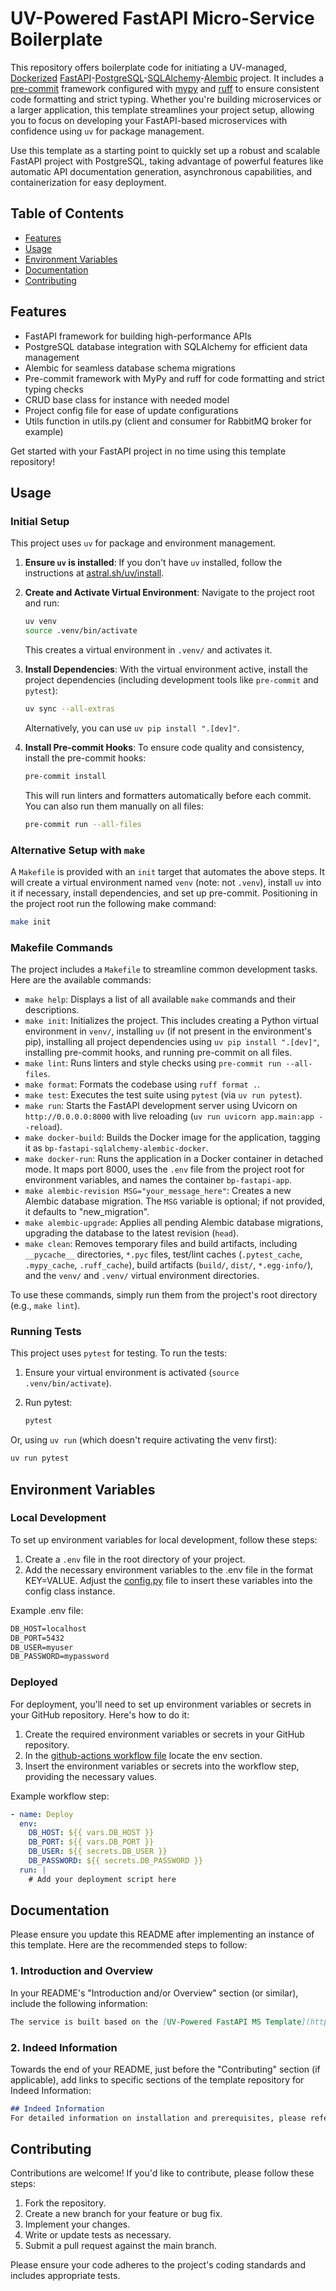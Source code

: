 # UV-Powered FastAPI Micro-Service Boilerplate

This repository offers boilerplate code for initiating a UV-managed, [Dockerized](https://www.docker.com/) [FastAPI](https://fastapi.tiangolo.com/)-[PostgreSQL](https://www.postgresql.org/?&)-[SQLAlchemy](https://www.sqlalchemy.org/)-[Alembic](https://alembic.sqlalchemy.org/en/latest/) project. It includes a [pre-commit](https://pre-commit.com/) framework configured with [mypy](https://mypy.readthedocs.io/en/stable/index.html) and [ruff](https://beta.ruff.rs/docs/) to ensure consistent code formatting and strict typing. Whether you're building microservices or a larger application, this template streamlines your project setup, allowing you to focus on developing your FastAPI-based microservices with confidence using `uv` for package management.

Use this template as a starting point to quickly set up a robust and scalable FastAPI project with PostgreSQL, taking advantage of powerful features like automatic API documentation generation, asynchronous capabilities, and containerization for easy deployment.

## Table of Contents

- [Features](#features)
- [Usage](#usage)
- [Environment Variables](#environment-variables)
- [Documentation](#documentation)
- [Contributing](#contributing)

## Features

- FastAPI framework for building high-performance APIs
- PostgreSQL database integration with SQLAlchemy for efficient data management
- Alembic for seamless database schema migrations
- Pre-commit framework with MyPy and ruff for code formatting and strict typing checks
- CRUD base class for instance with needed model
- Project config file for ease of update configurations
- Utils function in utils.py (client and consumer for RabbitMQ broker for example)

Get started with your FastAPI project in no time using this template repository!

## Usage

### Initial Setup

This project uses `uv` for package and environment management.

1. **Ensure `uv` is installed**: If you don't have `uv` installed, follow the instructions at [astral.sh/uv/install](https://astral.sh/uv/install).

1. **Create and Activate Virtual Environment**: Navigate to the project root and run:

   ```sh
   uv venv
   source .venv/bin/activate
   ```

   This creates a virtual environment in `.venv/` and activates it.

1. **Install Dependencies**: With the virtual environment active, install the project dependencies (including development tools like `pre-commit` and `pytest`):

   ```sh
   uv sync --all-extras
   ```

   Alternatively, you can use `uv pip install ".[dev]"`.

1. **Install Pre-commit Hooks**: To ensure code quality and consistency, install the pre-commit hooks:

   ```sh
   pre-commit install
   ```

   This will run linters and formatters automatically before each commit. You can also run them manually on all files:

   ```sh
   pre-commit run --all-files
   ```

### Alternative Setup with `make`

A `Makefile` is provided with an `init` target that automates the above steps. It will create a virtual environment named `venv` (note: not `.venv`), install `uv` into it if necessary, install dependencies, and set up pre-commit. Positioning in the project root run the following make command:

```sh
make init
```

### Makefile Commands

The project includes a `Makefile` to streamline common development tasks. Here are the available commands:

- `make help`: Displays a list of all available `make` commands and their descriptions.
- `make init`: Initializes the project. This includes creating a Python virtual environment in `venv/`, installing `uv` (if not present in the environment's pip), installing all project dependencies using `uv pip install ".[dev]"`, installing pre-commit hooks, and running pre-commit on all files.
- `make lint`: Runs linters and style checks using `pre-commit run --all-files`.
- `make format`: Formats the codebase using `ruff format .`.
- `make test`: Executes the test suite using `pytest` (via `uv run pytest`).
- `make run`: Starts the FastAPI development server using Uvicorn on `http://0.0.0.0:8000` with live reloading (`uv run uvicorn app.main:app --reload`).
- `make docker-build`: Builds the Docker image for the application, tagging it as `bp-fastapi-sqlalchemy-alembic-docker`.
- `make docker-run`: Runs the application in a Docker container in detached mode. It maps port 8000, uses the `.env` file from the project root for environment variables, and names the container `bp-fastapi-app`.
- `make alembic-revision MSG="your_message_here"`: Creates a new Alembic database migration. The `MSG` variable is optional; if not provided, it defaults to "new_migration".
- `make alembic-upgrade`: Applies all pending Alembic database migrations, upgrading the database to the latest revision (`head`).
- `make clean`: Removes temporary files and build artifacts, including `__pycache__` directories, `*.pyc` files, test/lint caches (`.pytest_cache`, `.mypy_cache`, `.ruff_cache`), build artifacts (`build/`, `dist/`, `*.egg-info/`), and the `venv/` and `.venv/` virtual environment directories.

To use these commands, simply run them from the project's root directory (e.g., `make lint`).

### Running Tests

This project uses `pytest` for testing. To run the tests:

1. Ensure your virtual environment is activated (`source .venv/bin/activate`).
1. Run pytest:

   ```sh
   pytest
   ```

Or, using `uv run` (which doesn't require activating the venv first):

```sh
uv run pytest
```

## Environment Variables

### Local Development

To set up environment variables for local development, follow these steps:

1. Create a `.env` file in the root directory of your project.
1. Add the necessary environment variables to the .env file in the format KEY=VALUE. Adjust the [config.py](config.py) file to insert these variables into the config class instance.

Example .env file:

```txt
DB_HOST=localhost
DB_PORT=5432
DB_USER=myuser
DB_PASSWORD=mypassword
```

### Deployed

For deployment, you'll need to set up environment variables or secrets in your GitHub repository. Here's how to do it:

1. Create the required environment variables or secrets in your GitHub repository.
1. In the [github-actions workflow file](.github/workflows/deploy_dev.yml) locate the env section.
1. Insert the environment variables or secrets into the workflow step, providing the necessary values.

Example workflow step:

```yaml
- name: Deploy
  env:
    DB_HOST: ${{ vars.DB_HOST }}
    DB_PORT: ${{ vars.DB_PORT }}
    DB_USER: ${{ secrets.DB_USER }}
    DB_PASSWORD: ${{ secrets.DB_PASSWORD }}
  run: |
    # Add your deployment script here
```

## Documentation

Please ensure you update this README after implementing an instance of this template. Here are the recommended steps to follow:

### 1. Introduction and Overview

In your README's "Introduction and/or Overview" section (or similar), include the following information:

```markdown
The service is built based on the [UV-Powered FastAPI MS Template](https://github.com/ferdinandbracho/bp_fastAPI-sqlalchemy-alembic-docker). For comprehensive technical details, instructions on how to run, deploy, and any other related considerations, please refer to the documentation provided in the [template repository](https://github.com/ferdinandbracho/bp_fastAPI-sqlalchemy-alembic-docker).
```

### 2. Indeed Information

Towards the end of your README, just before the "Contributing" section (if applicable), add links to specific sections of the template repository for Indeed Information:

```markdown
## Indeed Information
For detailed information on installation and prerequisites, please refer to the [UV-Powered FastAPI MS Template repository](https://github.com/ferdinandbracho/bp_fastAPI-sqlalchemy-alembic-docker).
```

## Contributing

Contributions are welcome! If you'd like to contribute, please follow these steps:

1. Fork the repository.
1. Create a new branch for your feature or bug fix.
1. Implement your changes.
1. Write or update tests as necessary.
1. Submit a pull request against the main branch.

Please ensure your code adheres to the project's coding standards and includes appropriate tests.
